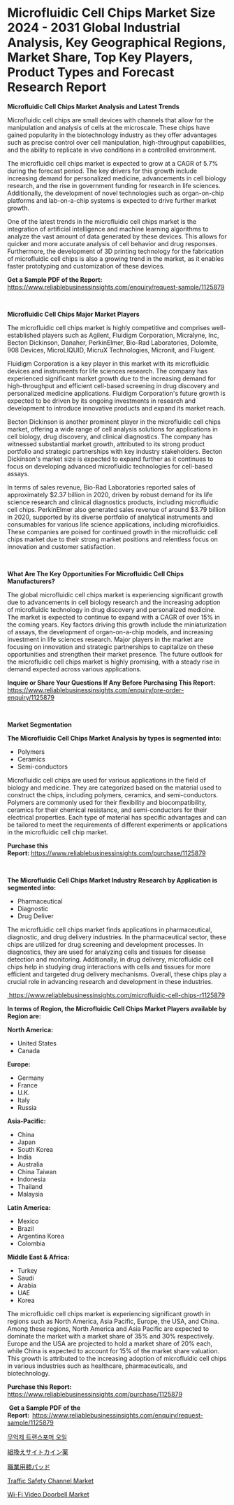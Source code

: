 <p><h1>Microfluidic Cell Chips Market Size 2024 - 2031 Global Industrial Analysis, Key Geographical Regions, Market Share, Top Key Players, Product Types and Forecast Research Report</h1></p><p><strong>Microfluidic Cell Chips Market Analysis and Latest Trends</strong></p>
<p><p>Microfluidic cell chips are small devices with channels that allow for the manipulation and analysis of cells at the microscale. These chips have gained popularity in the biotechnology industry as they offer advantages such as precise control over cell manipulation, high-throughput capabilities, and the ability to replicate in vivo conditions in a controlled environment.</p><p>The microfluidic cell chips market is expected to grow at a CAGR of 5.7% during the forecast period. The key drivers for this growth include increasing demand for personalized medicine, advancements in cell biology research, and the rise in government funding for research in life sciences. Additionally, the development of novel technologies such as organ-on-chip platforms and lab-on-a-chip systems is expected to drive further market growth.</p><p>One of the latest trends in the microfluidic cell chips market is the integration of artificial intelligence and machine learning algorithms to analyze the vast amount of data generated by these devices. This allows for quicker and more accurate analysis of cell behavior and drug responses. Furthermore, the development of 3D printing technology for the fabrication of microfluidic cell chips is also a growing trend in the market, as it enables faster prototyping and customization of these devices.</p></p>
<p><strong>Get a Sample PDF of the Report:&nbsp;</strong> <a href="https://www.reliablebusinessinsights.com/enquiry/request-sample/1125879">https://www.reliablebusinessinsights.com/enquiry/request-sample/1125879</a></p>
<p>&nbsp;</p>
<p><strong>Microfluidic Cell Chips Major Market Players</strong></p>
<p><p>The microfluidic cell chips market is highly competitive and comprises well-established players such as Agilent, Fluidigm Corporation, Micralyne, Inc, Becton Dickinson, Danaher, PerkinElmer, Bio-Rad Laboratories, Dolomite, 908 Devices, MicroLIQUID, MicruX Technologies, Micronit, and Fluigent.</p><p>Fluidigm Corporation is a key player in this market with its microfluidic devices and instruments for life sciences research. The company has experienced significant market growth due to the increasing demand for high-throughput and efficient cell-based screening in drug discovery and personalized medicine applications. Fluidigm Corporation's future growth is expected to be driven by its ongoing investments in research and development to introduce innovative products and expand its market reach.</p><p>Becton Dickinson is another prominent player in the microfluidic cell chips market, offering a wide range of cell analysis solutions for applications in cell biology, drug discovery, and clinical diagnostics. The company has witnessed substantial market growth, attributed to its strong product portfolio and strategic partnerships with key industry stakeholders. Becton Dickinson's market size is expected to expand further as it continues to focus on developing advanced microfluidic technologies for cell-based assays.</p><p>In terms of sales revenue, Bio-Rad Laboratories reported sales of approximately $2.37 billion in 2020, driven by robust demand for its life science research and clinical diagnostics products, including microfluidic cell chips. PerkinElmer also generated sales revenue of around $3.79 billion in 2020, supported by its diverse portfolio of analytical instruments and consumables for various life science applications, including microfluidics. These companies are poised for continued growth in the microfluidic cell chips market due to their strong market positions and relentless focus on innovation and customer satisfaction.</p></p>
<p>&nbsp;</p>
<p><strong>What Are The Key Opportunities For Microfluidic Cell Chips Manufacturers?</strong></p>
<p><p>The global microfluidic cell chips market is experiencing significant growth due to advancements in cell biology research and the increasing adoption of microfluidic technology in drug discovery and personalized medicine. The market is expected to continue to expand with a CAGR of over 15% in the coming years. Key factors driving this growth include the miniaturization of assays, the development of organ-on-a-chip models, and increasing investment in life sciences research. Major players in the market are focusing on innovation and strategic partnerships to capitalize on these opportunities and strengthen their market presence. The future outlook for the microfluidic cell chips market is highly promising, with a steady rise in demand expected across various applications.</p></p>
<p><strong>Inquire or Share Your Questions If Any Before Purchasing This Report:</strong> <a href="https://www.reliablebusinessinsights.com/enquiry/pre-order-enquiry/1125879">https://www.reliablebusinessinsights.com/enquiry/pre-order-enquiry/1125879</a></p>
<p>&nbsp;</p>
<p><strong>Market Segmentation</strong></p>
<p><strong>The Microfluidic Cell Chips Market Analysis by types is segmented into:</strong></p>
<p><ul><li>Polymers</li><li>Ceramics</li><li>Semi-conductors</li></ul></p>
<p><p>Microfluidic cell chips are used for various applications in the field of biology and medicine. They are categorized based on the material used to construct the chips, including polymers, ceramics, and semi-conductors. Polymers are commonly used for their flexibility and biocompatibility, ceramics for their chemical resistance, and semi-conductors for their electrical properties. Each type of material has specific advantages and can be tailored to meet the requirements of different experiments or applications in the microfluidic cell chip market.</p></p>
<p><strong>Purchase this Report:&nbsp;</strong><a href="https://www.reliablebusinessinsights.com/purchase/1125879">https://www.reliablebusinessinsights.com/purchase/1125879</a></p>
<p>&nbsp;</p>
<p><strong>The Microfluidic Cell Chips Market Industry Research by Application is segmented into:</strong></p>
<p><ul><li>Pharmaceutical</li><li>Diagnostic</li><li>Drug Deliver</li></ul></p>
<p><p>The microfluidic cell chips market finds applications in pharmaceutical, diagnostic, and drug delivery industries. In the pharmaceutical sector, these chips are utilized for drug screening and development processes. In diagnostics, they are used for analyzing cells and tissues for disease detection and monitoring. Additionally, in drug delivery, microfluidic cell chips help in studying drug interactions with cells and tissues for more efficient and targeted drug delivery mechanisms. Overall, these chips play a crucial role in advancing research and development in these industries.</p></p>
<p><a href="https://www.reliablebusinessinsights.com/microfluidic-cell-chips-r1125879">&nbsp;https://www.reliablebusinessinsights.com/microfluidic-cell-chips-r1125879</a></p>
<p><strong>In terms of Region, the Microfluidic Cell Chips Market Players available by Region are:</strong></p>
<p>
    <p> <strong> North America: </strong>
        <ul>
            <li>United States</li>
            <li>Canada</li>
        </ul>
        </p> 
    <p> <strong> Europe: </strong>
        <ul>
            <li>Germany</li>
            <li>France</li>
            <li>U.K.</li>
            <li>Italy</li>
            <li>Russia</li>
        </ul>
        </p> 
    <p> <strong> Asia-Pacific: </strong>
        <ul>
            <li>China</li>
            <li>Japan</li>
            <li>South Korea</li>
            <li>India</li>
            <li>Australia</li>
            <li>China Taiwan</li>
            <li>Indonesia</li>
            <li>Thailand</li>
            <li>Malaysia</li>
        </ul>
        </p> 
    <p> <strong> Latin America: </strong>
        <ul>
            <li>Mexico</li>
            <li>Brazil</li>
            <li>Argentina Korea</li>
            <li>Colombia</li>
        </ul>
        </p> 
    <p> <strong> Middle East & Africa: </strong>
        <ul>
            <li>Turkey</li>
            <li>Saudi</li>
            <li>Arabia</li>
            <li>UAE</li>
            <li>Korea</li>
        </ul>
    </p>
    </p>
<p><p>The microfluidic cell chips market is experiencing significant growth in regions such as North America, Asia Pacific, Europe, the USA, and China. Among these regions, North America and Asia Pacific are expected to dominate the market with a market share of 35% and 30% respectively. Europe and the USA are projected to hold a market share of 20% each, while China is expected to account for 15% of the market share valuation. This growth is attributed to the increasing adoption of microfluidic cell chips in various industries such as healthcare, pharmaceuticals, and biotechnology.</p></p>
<p><strong>Purchase this Report: </strong><a href="https://www.reliablebusinessinsights.com/purchase/1125879">https://www.reliablebusinessinsights.com/purchase/1125879</a></p>
<p>&nbsp;<strong>Get a Sample PDF of the Report:&nbsp;&nbsp;</strong><a href="https://www.reliablebusinessinsights.com/enquiry/request-sample/1125879">https://www.reliablebusinessinsights.com/enquiry/request-sample/1125879</a></p>
<p><strong></strong></p>
<p><p><a href="https://github.com/risastia4/Market-Research-Report-List-1/blob/main/5556910157019.md">무억제 트랜스포머 오일</a></p><p><a href="https://github.com/vlcostes/Market-Research-Report-List-2/blob/main/5690936147805.md">組換えサイトカイン薬</a></p><p><a href="https://github.com/gfggqjbfys368009/Market-Research-Report-List-2/blob/main/3674875147804.md">職業用膝パッド</a></p><p><a href="https://github.com/RichRobinson5/Market-Research-Report-List-5/blob/main/traffic-safety-channel-market.md">Traffic Safety Channel Market</a></p><p><a href="https://github.com/gdfhhhj/Market-Research-Report-List-5/blob/main/wi-fi-video-doorbell-market.md">Wi-Fi Video Doorbell Market</a></p></p>